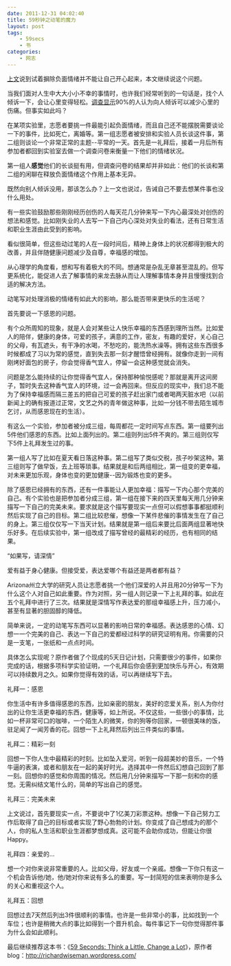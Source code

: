 ```yaml
---
date: 2011-12-31 04:02:40
title: 59秒钟之动笔的魔力
layout: post
tags:
    - 59secs
    - 书
categories:
    - 网志
---
```

[上文](http://ztpala.com/2011/12/28/59-seconds/)说到试着摒除负面情绪并不能让自己开心起来，本文继续说这个问题。

当我们面对人生中大大小小不幸的事情时，也许我们经常听到的一句话是，找个人倾诉一下，会让心里变得轻松。<a href="http://www.ecsa.ucl.ac.be/personnel/zech/Gedrad%20&amp;%20Gezondheid_1998.pdf">调查显示</a>90%的人认为向人倾诉可以减少心里的伤痛。但事实如此吗？

在某项实验里，志愿者要挑一件最能引起负面情绪，而且自己还不能摆脱需要谈论一下的事件，比如死亡，离婚等。第一组志愿者被安排和实验人员长谈这件事，第二组则谈论一个非常正常的主题--平常的一天。首先是一礼拜后，接着一月后所有参加者都回到实验室去做一个调查问卷来衡量一下他们的情绪状况。

第一组人<strong>感觉</strong>他们的长谈挺有用，但调查问卷的结果却并非如此：他们的长谈和第二组的闲聊在释放负面情绪这个作用上基本无异。

既然向别人倾诉没用，那该怎么办？上一文也说过，告诫自己不要去想某件事也没什么用处。

有一些实验鼓励那些刚刚经历创伤的人每天花几分钟来写一下内心最深处对创伤的想法和感觉。比如刚失业的人去写一下自己内心深处对失业的看法，还有日常生活和职业生涯由此受到的影响。

看似很简单，但这些动过笔的人在一段时间后，精神上身体上的状况都得到极大的改善，并且伴随健康问题减少及自尊，幸福感的增加。

从心理学的角度看，想和写有着极大的不同。想通常是杂乱无章甚至混乱的。但写更系统化，能促进人去了解事情的来龙去脉从而让人理解事情本身并且慢慢找到合适的解决方法。

动笔写对处理消极的情绪有如此大的影响，那么能否带来更快乐的生活呢？

首先要说一下感恩的问题。

有个众所周知的现象，就是人会对某些让人快乐幸福的东西感到理所当然。比如爱人的陪伴，健康的身体，可爱的孩子，满意的工作，密友，有趣的爱好，关心自己的父母，有瓦遮头，有干净的水喝，不愁吃的，能洗热水澡等。拥有这些东西很多时候都成了习以为常的感觉，直到失去那一刻才醒悟曾经拥有。就像你走到一间有刚烤好面包的房子，你会觉得香气宜人，停留一会这种感觉就会消失。

问题是怎么能持续的让你觉得香气宜人，保持那种愉悦感呢？那就是离开这间房子，暂时失去这种香气宜人的环境，过一会再回来。但反应的现实中，我们总不能为了保持幸福感而隔三差五的把自己可爱的孩子赶出家门或者喝两天脏水吧（以前新闻上的确有报道过正常，文艺之外的青年做这种事，比如一分钱不带去陌生城市乞讨，从而感恩现在的生活）。

有这么一个实验，参加者被分成三组，每周都花一定时间写点东西。第一组要列出5件他们感恩的东西。比如上面列出的。第二组则列出5件不爽的。第三组则仅写下5件上礼拜发生过的事。

第一组人写了比如在夏天看日落这种事。第二组写了类似交税，孩子吵架这种。第三组则写了做早饭，去上班等琐事。结果就是和后两组相比，第一组变的更幸福，对未来更加乐观，身体也变的更加健康--因为锻炼也变的更多。

除了感恩已经拥有的东西，还有一件事能让人更加幸福：描写一下内心那个完美的自己。有个实验也是把参加者分成三组，第一组在接下来的四天里每天用几分钟来描写一下自己的完美未来。要求就是这个描写要现实一点但可以假想事事都挺顺利然后实现了自己的目标。第二组比较悲催，想像一下某件悲催的事情发生在了自己的身上。第三组仅仅写一下当天计划。结果就是第一组后来要比后面两组显著地快乐好多。在后续实验中，第一组改成了描写曾经的最精彩的经历，也有相同的结果。

“如果写，请深情”

爱有益于身心健康。但接受爱，表达爱哪个有益还是两者都有益？

Arizona州立大学的研究人员让志愿者挑一个他们深爱的人并且用20分钟写一下为什么这个人对自己如此重要。作为对照，另一组人则记录一下上礼拜的事。如此在五个礼拜中进行了三次。结果就是深情写作表达爱的那组幸福感上升，压力减小，甚至有显著的胆固醇的降低。

简单来说，一定的动笔写东西可以显著的影响日常的幸福感。表达感恩的心情、幻想一一个完美的自己、表达一下自己的爱都经过科学的研究证明有用。你需要的只是一支笔，一张纸和一点点时间。

具体怎么实现呢？原作者做了个现成的5天日记计划，只需要很少的事件，如果你完成的话，根据多项科学实验证明，一个礼拜后你会感到更加快乐与开心，有效期可以持续数月之久。如果你觉得有效的话，可以再继续写下去。

礼拜一：感恩

你生活中有许多值得感恩的东西，比如亲密的朋友，美好的恋爱关系，别人为你付出的让你生活更幸福的东西，健康等，如上所说。不仅这些，一些很小的事情，比如一杯非常可口的咖啡，一个陌生人的微笑，你的狗等你回家，一顿很美味的饭，驻足闻了一闻芳香的花。回想一下上礼拜然后列出三件类似的事情。

礼拜二：精彩一刻

回想一下你人生中最精彩的时刻。比如坠入爱河，听到一段超美妙的音乐，一个特牛逼的表演，或者和朋友在一起的美好时光。选择其中一件然后幻想自己回到了那一刻。回想你的感觉和你周围的情况。然后用几分钟来描写一下那一刻和你的感觉。无需纠结文笔什么的，简单的写出自己的感觉。

礼拜三：完美未来

上文说过，首先要现实一点，不要说中了1亿美刀彩票这种。想像一下自己努力工作后取得了自己的目标或者实现了野心勃勃的计划。你变成了自己想成为的那个人，你的私人生活和职业生涯都梦想成真。这可能不会助你成功，但能让你很Happy。

礼拜四：亲爱的...

想一个对你来说非常重要的人。比如父母，好友或一个亲戚。想像一下你只有这一个机会告诉他/她，他/她对你来说有多么的重要。写一封简短的信来表明你是多么的关心和重视这个人。

礼拜五：回想

回想过去7天然后列出3件很顺利的事情。也许是一些非常小的事，比如找到一个车位；也许是稍微大点的事比如得到一个晋升机会。每件事记下一句你觉得那件事为什么会如此顺利。

最后继续推荐这本书：《<a href="http://amzn.com/0307273407">59 Seconds: Think a Little, Change a Lot</a>》，原作者blog：<a href="http://richardwiseman.wordpress.com/">http://richardwiseman.wordpress.com/</a>

